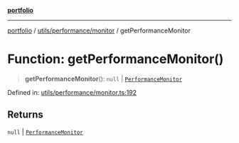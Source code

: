 [**portfolio**](../../../../README.md)

***

[portfolio](../../../../modules.md) / [utils/performance/monitor](../README.md) / getPerformanceMonitor

# Function: getPerformanceMonitor()

> **getPerformanceMonitor**(): `null` \| [`PerformanceMonitor`](../classes/PerformanceMonitor.md)

Defined in: [utils/performance/monitor.ts:192](https://github.com/tnorlund/Portfolio/blob/6a8b9537b9c2663f3253614621068aa1db55d2d8/portfolio/utils/performance/monitor.ts#L192)

## Returns

`null` \| [`PerformanceMonitor`](../classes/PerformanceMonitor.md)
